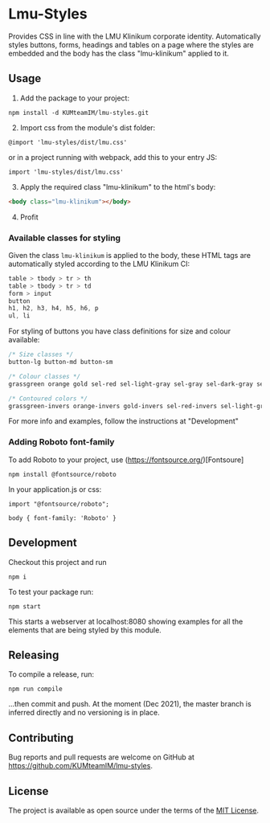 # Lmu-Styles

Provides CSS in line with the LMU Klinikum corporate identity.
Automatically styles buttons, forms, headings and tables on a page where the styles are
embedded and the body has the class "lmu-klinikum" applied to it.

## Usage

1. Add the package to your project:

```
npm install -d KUMteamIM/lmu-styles.git
```

2. Import css from the module's dist folder:

```
@import 'lmu-styles/dist/lmu.css'
```

or in a project running with webpack, add this to your entry JS:

```
import 'lmu-styles/dist/lmu.css'
```

3. Apply the required class "lmu-klinikum" to the html's body:

```html
<body class="lmu-klinikum"></body>
```

4. Profit

### Available classes for styling

Given the class `lmu-klinikum` is applied to the body, these HTML tags are automatically styled according to the LMU Klinikum CI:

```css
table > tbody > tr > th
table > tbody > tr > td
form > input
button
h1, h2, h3, h4, h5, h6, p
ul, li
```

For styling of buttons you have class definitions for size and colour available:

```css
/* Size classes */
button-lg button-md button-sm

/* Colour classes */
grassgreen orange gold sel-red sel-light-gray sel-gray sel-dark-gray sel-distinct

/* Contoured colors */
grassgreen-invers orange-invers gold-invers sel-red-invers sel-light-gray-invers sel-gray-invers sel-dark-gray-invers sel-distinct-invers
```

For more info and examples, follow the instructions at "Development"

### Adding Roboto font-family

To add Roboto to your project, use (https://fontsource.org/)[Fontsoure]

```
npm install @fontsource/roboto
```

In your application.js or css:

```
import "@fontsource/roboto";

body { font-family: 'Roboto' }
```

## Development

Checkout this project and run

```
npm i
```

To test your package run:

```
npm start
```

This starts a webserver at localhost:8080 showing examples for all the elements that are being styled by this module.

## Releasing

To compile a release, run:

```
npm run compile
```

...then commit and push. At the moment (Dec 2021), the master branch is inferred directly and no versioning is in place.

## Contributing

Bug reports and pull requests are welcome on GitHub at https://github.com/KUMteamIM/lmu-styles.

## License

The project is available as open source under the terms of the [MIT License](https://opensource.org/licenses/MIT).
